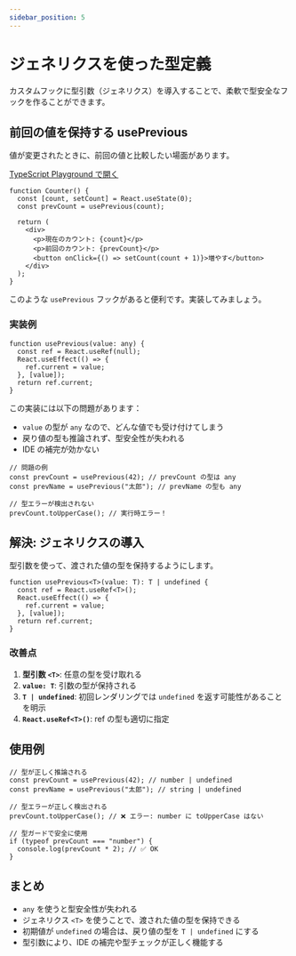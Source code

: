 ```yaml
---
sidebar_position: 5
---
```


# ジェネリクスを使った型定義

カスタムフックに型引数（ジェネリクス）を導入することで、柔軟で型安全なフックを作ることができます。

## 前回の値を保持する usePrevious

値が変更されたときに、前回の値と比較したい場面があります。

[TypeScript Playground で開く](https://www.typescriptlang.org/play/?#code/JYWwDg9gTgLgBAJQKYEMDG8BmUIjgcilQ3wChTMBXAOw2AmrkoGckAFIgN3pYApOUAG0pIAXHBTUAngEo4Ab1Jw4aBs3hFMcALyJiMAHQskyTL2qVBgmQG4le9IeMBRTJiQZevOdoB8C+2VNAzRKKCJqeF0BYSQ7ZQBfABo4AG0YkQBdW3siGDDGYNDwpEi7BPIqWhh6RgBhCBoYJChvAOVVanU01SaU1hgGpsydBwwjVgBlGBRm3gAGHI61eDAuIcjR4w4kbkbmXl7InNykfKhGXkC4AB4AE2BOX2vlG7BfQD-nQAp1QDsGQGqGQBlDIBnhkAEwzieRHGAJG4AeneL1u70AskqAPbV-sCwQo1rsNlDYfDlITbgAjSgwGAMOAMOqCYBoADW2nkbT8cAGuMOjU2AGo4ABGGQJXyAdI1ACEMgE0GWGk8kMZ5E2EPJ72HIJIA)

```tsx
function Counter() {
  const [count, setCount] = React.useState(0);
  const prevCount = usePrevious(count);

  return (
    <div>
      <p>現在のカウント: {count}</p>
      <p>前回のカウント: {prevCount}</p>
      <button onClick={() => setCount(count + 1)}>増やす</button>
    </div>
  );
}
```

このような `usePrevious` フックがあると便利です。実装してみましょう。

### 実装例

```tsx
function usePrevious(value: any) {
  const ref = React.useRef(null);
  React.useEffect(() => {
    ref.current = value;
  }, [value]);
  return ref.current;
}
```

この実装には以下の問題があります：

- `value` の型が `any` なので、どんな値でも受け付けてしまう
- 戻り値の型も推論されず、型安全性が失われる
- IDE の補完が効かない

```tsx
// 問題の例
const prevCount = usePrevious(42); // prevCount の型は any
const prevName = usePrevious("太郎"); // prevName の型も any

// 型エラーが検出されない
prevCount.toUpperCase(); // 実行時エラー！
```

## 解決: ジェネリクスの導入

型引数を使って、渡された値の型を保持するようにします。

```tsx
function usePrevious<T>(value: T): T | undefined {
  const ref = React.useRef<T>();
  React.useEffect(() => {
    ref.current = value;
  }, [value]);
  return ref.current;
}
```

### 改善点

1. **型引数 `<T>`**: 任意の型を受け取れる
2. **`value: T`**: 引数の型が保持される
3. **`T | undefined`**: 初回レンダリングでは `undefined` を返す可能性があることを明示
4. **`React.useRef<T>()`**: ref の型も適切に指定

## 使用例

```tsx
// 型が正しく推論される
const prevCount = usePrevious(42); // number | undefined
const prevName = usePrevious("太郎"); // string | undefined

// 型エラーが正しく検出される
prevCount.toUpperCase(); // ❌ エラー: number に toUpperCase はない

// 型ガードで安全に使用
if (typeof prevCount === "number") {
  console.log(prevCount * 2); // ✅ OK
}
```

## まとめ

- `any` を使うと型安全性が失われる
- ジェネリクス `<T>` を使うことで、渡された値の型を保持できる
- 初期値が `undefined` の場合は、戻り値の型を `T | undefined` にする
- 型引数により、IDE の補完や型チェックが正しく機能する
